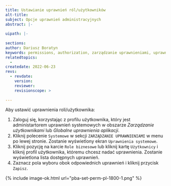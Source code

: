 ```yaml
---
title: Ustawianie uprawnień ról/użytkowników
alt-title: 
subject: Opcje uprawnień administracyjnych
abstract: |-
  
uipath: |-
  
sections:
author: Dariusz Boratyn
keywords: permissions, authorization, zarządzanie uprawnieniami, uprawnienia, systemowe, pba
relatedtopics:
  - 
createdate: 2022-06-23
revs:
  - revdate: 
    version: 
    reviewer: 
    revisionscope: > 
      
---
```


Aby ustawić uprawnienia roli/użytkownika:

1. Zaloguj się, korzystając z profilu użytkownika, który jest administartorem uprawnień systemowych w obszarze *Zarządzanie użytkownikami* lub *Globalne uprawnienia aplikacji*.
1. Kliknij polecenie `Systemowe` w sekcji `ZARZĄDZANIE UPRAWNIENIAMI` w menu po lewej stronie. Zostanie wyświetlony ekran `Uprawnienia systemowe`.
1. Kliknij pozycję na karcie `Role biznesowe` lub kliknij kartę `Użytkownicy` i kliknij profil użytkownika, któremu chcesz nadać uprawnienia. Zostanie wyświetlona lista dostępnych uprawnień.
1. Zaznacz pola wyboru obok odpowiednich uprawnień i kliknij przycisk `Zapisz`.

{% include image-ok.html url="pba-set-perm-pl-1800-1.png" %}

